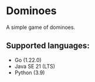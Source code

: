 # Dominoes
A simple game of dominoes.

## Supported languages:
- Go (1.22.0)
- Java SE 21 (LTS)
- Python (3.9)
